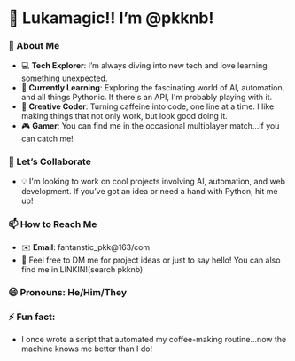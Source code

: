 # 👋 Lukamagic!! I’m @pkknb!

### 👀 About Me
- 💻 **Tech Explorer**: I’m always diving into new tech and love learning something unexpected.
- 🚀 **Currently Learning**: Exploring the fascinating world of AI, automation, and all things Pythonic. If there's an API, I'm probably playing with it.
- 🎨 **Creative Coder**: Turning caffeine into code, one line at a time. I like making things that not only work, but look good doing it.
- 🎮 **Gamer**: You can find me in the occasional multiplayer match...if you can catch me!

### 💞️ Let’s Collaborate
- 💡 I'm looking to work on cool projects involving AI, automation, and web development. If you’ve got an idea or need a hand with Python, hit me up!

### 📫 How to Reach Me
- ✉️ **Email**: fantanstic_pkk@163/com
- 💬 Feel free to DM me for project ideas or just to say hello! You can also find me in LINKIN!(search pkknb)

### 😄 Pronouns: He/Him/They
### ⚡ Fun fact:
- I once wrote a script that automated my coffee-making routine...now the machine knows me better than I do!

